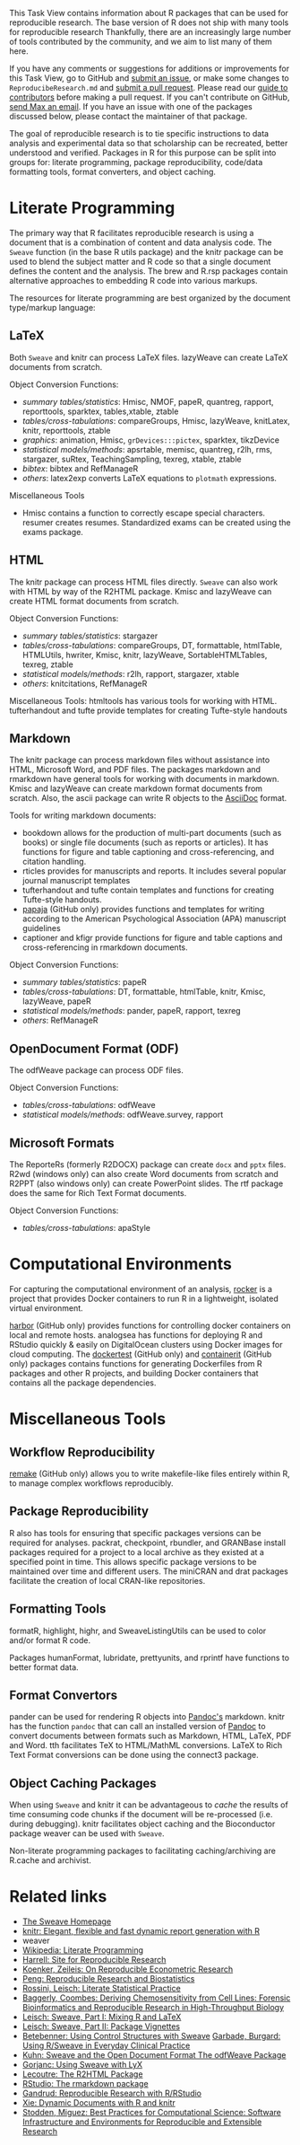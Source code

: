 This Task View contains information about R packages that can be used for reproducible research. The base version of R does not ship with many tools for reproducible research Thankfully, there are an increasingly large number of tools contributed by the community, and we aim to list many of them here.

If you have any comments or suggestions for additions or improvements for this Task View, go to GitHub and [submit an issue](https://github.com/topepo/Reproducible-Research-ctv/issues), or make some changes to `ReproducibeResearch.md` and [submit a pull request](https://github.com/topepo/Reproducible-Research-ctv/pulls). Please read our [guide to contributors](https://github.com/topepo/Reproducible-Research-ctv/CONTRIBUTING.md) before making a pull request. If you can't contribute on GitHub, [send Max an email](mailto:max.kuhn@pfizer.com). If you have an issue with one of the packages discussed below, please contact the maintainer of that package. 

The goal of reproducible research is to tie specific instructions to
data analysis and experimental data so that scholarship can be
recreated, better understood and verified. Packages in R for this
purpose can be split into groups for: literate programming, package
reproducibility, code/data formatting tools, format converters, and
object caching.

Literate Programming
====================

The primary way that R facilitates reproducible research is using a
document that is a combination of content and data analysis code. The
`Sweave` function (in the base R utils package) and the <pkg>knitr</pkg>
package can be used to blend the subject matter and R code so that a
single document defines the content and the analysis. The
<pkg>brew</pkg> and <pkg>R.rsp</pkg> packages contain alternative
approaches to embedding R code into various markups.

The resources for literate programming are best organized by the
document type/markup language:

LaTeX
-----

Both `Sweave` and <pkg>knitr</pkg> can process LaTeX files.
<pkg>lazyWeave</pkg> can create LaTeX documents from scratch.

Object Conversion Functions:

-   *summary tables/statistics*: <pkg>Hmisc</pkg>, <pkg>NMOF</pkg>,
    <pkg>papeR</pkg>, <pkg>quantreg</pkg>, <pkg>rapport</pkg>,
    <pkg>reporttools</pkg>, <pkg>sparktex</pkg>,
    <pkg>tables</pkg>,<pkg>xtable</pkg>, <pkg>ztable</pkg>
-   *tables/cross-tabulations*: <pkg>compareGroups</pkg>,
    <pkg>Hmisc</pkg>, <pkg>lazyWeave</pkg>, <pkg>knitLatex</pkg>,
    <pkg>knitr</pkg>, <pkg>reporttools</pkg>, <pkg>ztable</pkg>
-   *graphics*: <pkg>animation</pkg>, <pkg>Hmisc</pkg>,
    `grDevices:::pictex`, <pkg>sparktex</pkg>, <pkg>tikzDevice</pkg>
-   *statistical models/methods*: <pkg>apsrtable</pkg>,
    <pkg>memisc</pkg>, <pkg>quantreg</pkg>, <pkg>r2lh</pkg>,
    <pkg>rms</pkg>, <pkg>stargazer</pkg>, <pkg>suRtex</pkg>,
    <pkg>TeachingSampling</pkg>, <pkg>texreg</pkg>, <pkg>xtable</pkg>,
    <pkg>ztable</pkg>
-   *bibtex*: <pkg>bibtex</pkg> and <pkg>RefManageR</pkg>
-   *others*: <pkg>latex2exp</pkg> converts LaTeX equations to
    `plotmath` expressions.
    
Miscellaneous Tools

-   <pkg>Hmisc</pkg> contains a function to correctly escape
    special characters. <pkg>resumer</pkg> creates resumes. Standardized
    exams can be created using the <pkg>exams</pkg> package.

HTML
----

The <pkg>knitr</pkg> package can process HTML files directly. `Sweave`
can also work with HTML by way of the <pkg>R2HTML</pkg> package.
<pkg>Kmisc</pkg> and <pkg>lazyWeave</pkg> can create HTML format
documents from scratch.

Object Conversion Functions:

-   *summary tables/statistics*: <pkg>stargazer</pkg>
-   *tables/cross-tabulations*: <pkg>compareGroups</pkg>, <pkg>DT</pkg>,
    <pkg>formattable</pkg>, <pkg>htmlTable</pkg>, <pkg>HTMLUtils</pkg>,
    <pkg>hwriter</pkg>, <pkg>Kmisc</pkg>, <pkg>knitr</pkg>,
    <pkg>lazyWeave</pkg>, <pkg>SortableHTMLTables</pkg>,
    <pkg>texreg</pkg>, <pkg>ztable</pkg>
-   *statistical models/methods*: <pkg>r2lh</pkg>, <pkg>rapport</pkg>,
    <pkg>stargazer</pkg>, <pkg>xtable</pkg>
-   *others*: <pkg>knitcitations</pkg>, <pkg>RefManageR</pkg>

Miscellaneous Tools: <pkg>htmltools</pkg> has various tools for working
with HTML. <pkg>tufterhandout</pkg> and <pkg>tufte</pkg> provide templates for creating Tufte-style handouts

Markdown
--------

The <pkg>knitr</pkg> package can process markdown files without
assistance into HTML, Microsoft Word, and PDF files. The packages <pkg>markdown</pkg> and <pkg>rmarkdown</pkg> have general tools for working with documents in markdown.
<pkg>Kmisc</pkg> and <pkg>lazyWeave</pkg> can create markdown format
documents from scratch. Also, the <pkg>ascii</pkg> package can write R
objects to the [AsciiDoc](http://www.methods.co.nz/asciidoc/) format.

Tools for writing markdown documents:

-   <pkg>bookdown</pkg> allows for the production of multi-part documents (such as books) or single file documents (such as reports or articles). It has functions for figure and table captioning and cross-referencing, and citation handling. 
-   <pkg>rticles</pkg> provides for manuscripts and reports. It includes several popular journal manuscript templates   
-   <pkg>tufterhandout</pkg> and <pkg>tufte</pkg> contain templates and functions for creating Tufte-style handouts.
-   [papaja](https://github.com/crsh/papaja) (GitHub only) provides functions and templates for writing according to the American Psychological Association (APA) manuscript guidelines
-   <pkg>captioner</pkg> and <pkg>kfigr</pkg> provide functions for figure and table captions and cross-referencing in rmarkdown documents. 

Object Conversion Functions:

-   *summary tables/statistics*: <pkg>papeR</pkg>
-   *tables/cross-tabulations*: <pkg>DT</pkg>, <pkg>formattable</pkg>,
    <pkg>htmlTable</pkg>, <pkg>knitr</pkg>, <pkg>Kmisc</pkg>,
    <pkg>lazyWeave</pkg>, <pkg>papeR</pkg>
-   *statistical models/methods*: <pkg>pander</pkg>, <pkg>papeR</pkg>,
    <pkg>rapport</pkg>, <pkg>texreg</pkg>
-   *others*: <pkg>RefManageR</pkg>

OpenDocument Format (ODF)
-------------------------

The <pkg>odfWeave</pkg> package can process ODF files.

Object Conversion Functions:

-   *tables/cross-tabulations*: <pkg>odfWeave</pkg>
-   *statistical models/methods*: <pkg>odfWeave.survey</pkg>,
    <pkg>rapport</pkg>

Microsoft Formats
-----------------

The <pkg>ReporteRs</pkg> (formerly R2DOCX) package can create `docx` and
`pptx` files. <pkg>R2wd</pkg> (windows only) can also create Word
documents from scratch and <pkg>R2PPT</pkg> (also windows only) can
create PowerPoint slides. The <pkg>rtf</pkg> package does the same for
Rich Text Format documents.

Object Conversion Functions:

-   *tables/cross-tabulations*: <pkg>apaStyle</pkg>

Computational Environments
===================

For capturing the computational environment of an analysis, [rocker](https://github.com/rocker-org/) is a project that provides Docker containers to run R in a lightweight, isolated virtual environment. 

[harbor](https://github.com/wch/harbor) (GitHub only) provides functions for controlling docker containers on local and remote hosts. <pkg>analogsea</pkg> has functions for deploying R and RStudio quickly & easily on DigitalOcean clusters using Docker images for cloud computing. The [dockertest](https://github.com/traitecoevo/dockertest) (GitHub only) and [containerit](https://github.com/o2r-project/containerit) (GitHub only) packages contains functions for generating Dockerfiles from R packages and other R projects, and building Docker containers that contains all the package dependencies.


Miscellaneous Tools
===================

Workflow Reproducibility
-----------------------

[remake](https://github.com/richfitz/remakepackage) (GitHub only) allows you to write makefile-like files entirely within R, to manage complex workflows reproducibly. 

Package Reproducibility
-----------------------

R also has tools for ensuring that specific packages versions can be
required for analyses. <pkg>packrat</pkg>, <pkg>checkpoint</pkg>, <pkg>rbundler</pkg>, and <pkg>GRANBase</pkg> install packages required for a project to a local
archive as they existed at a specified point in time. This allows
specific package versions to be maintained over time and different
users. The <pkg>miniCRAN</pkg> and <pkg>drat</pkg> packages facilitate the creation of local
CRAN-like repositories.

Formatting Tools
----------------

<pkg>formatR</pkg>, <pkg>highlight</pkg>, <pkg>highr</pkg>, and
<pkg>SweaveListingUtils</pkg> can be used to color and/or format R code.

Packages <pkg>humanFormat</pkg>, <pkg>lubridate</pkg>,
<pkg>prettyunits</pkg>, and <pkg>rprintf</pkg> have functions to better
format data.

Format Convertors
-----------------

<pkg>pander</pkg> can be used for rendering R objects into
[Pandoc's](http://pandoc.org/) markdown. <pkg>knitr</pkg> has the
function `pandoc` that can call an installed version of
[Pandoc](http://pandoc.org/) to convert documents between formats such
as Markdown, HTML, LaTeX, PDF and Word. <pkg>tth</pkg> facilitates TeX
to HTML/MathML conversions. LaTeX to Rich Text Format conversions can be
done using the <pkg>connect3</pkg> package.

Object Caching Packages
-----------------------

When using `Sweave` and <pkg>knitr</pkg> it can be advantageous to
*cache* the results of time consuming code chunks if the document will
be re-processed (i.e. during debugging). <pkg>knitr</pkg> facilitates
object caching and the Bioconductor package <bioc>weaver</bioc> can be
used with `Sweave`.

Non-literate programming packages to facilitating caching/archiving are
<pkg>R.cache</pkg> and <pkg>archivist</pkg>.

# Related links

-  [The Sweave Homepage](http://www.statistik.uni-muenchen.de/~leisch/Sweave/) 
-  [knitr: Elegant, flexible and fast dynamic report generation with R](http://yihui.name/knitr/) 
-  <bioc>weaver</bioc> 
-  [Wikipedia: Literate Programming](http://en.wikipedia.org/wiki/Literate_Programming)
-  [Harrell: Site for Reproducible Research](http://biostat.mc.vanderbilt.edu/wiki/Main/StatReport)
-  [Koenker, Zeileis: On Reproducible Econometric Research](http://www.econ.uiuc.edu/~roger/research/repro/) 
-  [Peng: Reproducible Research and Biostatistics](http://biostatistics.oxfordjournals.org/cgi/reprint/10/3/405)
-  [Rossini, Leisch: Literate Statistical Practice](http://www.bepress.com/uwbiostat/paper194/) 
-  [Baggerly, Coombes: Deriving Chemosensitivity from Cell Lines: Forensic Bioinformatics and Reproducible Research in High-Throughput Biology](http://dx.doi.org/10.1214/09-AOAS291) 
-  [Leisch: Sweave, Part I: Mixing R and LaTeX](http://www.R-project.org/doc/Rnews/Rnews_2002-3.pdf)
-  [Leisch: Sweave, Part II: Package Vignettes](http://www.R-project.org/doc/Rnews/Rnews_2003-2.pdf)
-  [Betebenner: Using Control Structures with Sweave](http://www.R-project.org/doc/Rnews/Rnews_2005-1.pdf) [Garbade, Burgard: Using R/Sweave in Everyday Clinical Practice](http://www.R-project.org/doc/Rnews/Rnews_2006-2.pdf) 
-  [Kuhn: Sweave and the Open Document Format The odfWeave Package](http://www.R-project.org/doc/Rnews/Rnews_2006-4.pdf) 
-  [Gorjanc: Using Sweave with LyX](http://www.R-project.org/doc/Rnews/Rnews_2008-1.pdf) 
-  [Lecoutre: The R2HTML Package](http://www.R-project.org/doc/Rnews/Rnews_2003-3.pdf)
-  [RStudio: The rmarkdown package](http://rmarkdown.rstudio.com/)
-  [Gandrud: Reproducible Research with R/RStudio](https://github.com/christophergandrud/Rep-Res-Book)
-  [Xie: Dynamic Documents with R and knitr](https://github.com/yihui/knitr-book)
-  [Stodden, Miguez: Best Practices for Computational Science: Software Infrastructure and Environments for Reproducible and Extensible Research](http://dx.doi.org/10.5334/jors.ay)

